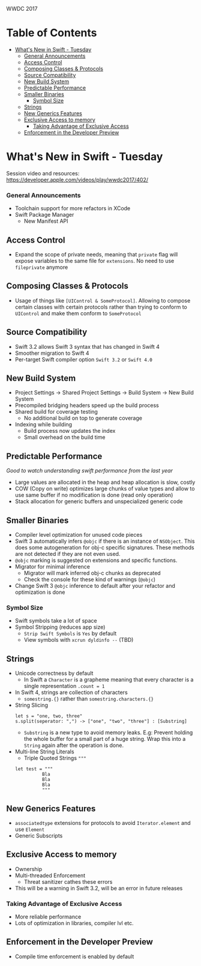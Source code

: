 WWDC 2017

Table of Contents
=================

  * [What's New in Swift \- Tuesday](#whats-new-in-swift---tuesday)
      * [General Announcements](#general-announcements)
    * [Access Control](#access-control)
    * [Composing Classes &amp; Protocols](#composing-classes--protocols)
    * [Source Compatibility](#source-compatibility)
    * [New Build System](#new-build-system)
    * [Predictable Performance](#predictable-performance)
    * [Smaller Binaries](#smaller-binaries)
      * [Symbol Size](#symbol-size)
    * [Strings](#strings)
    * [New Generics Features](#new-generics-features)
    * [Exclusive Access to memory](#exclusive-access-to-memory)
      * [Taking Advantage of Exclusive Access](#taking-advantage-of-exclusive-access)
    * [Enforcement in the Developer Preview](#enforcement-in-the-developer-preview)

# What's New in Swift - Tuesday
Session video and resources: https://developer.apple.com/videos/play/wwdc2017/402/

### General Announcements
  - Toolchain support for more refactors in XCode
  - Swift Package Manager
    - New Manifest API

## Access Control
  - Expand the scope of private needs, meaning that `private` flag will expose variables to the same file for `extensions`. No need to use `fileprivate` anymore

## Composing Classes & Protocols
  - Usage of things like `[UIControl & SomeProtocol]`. Allowing to compose certain classes with certain protocols rather than trying to conform to `UIControl` and make them conform to `SomeProtocol`

## Source Compatibility
  - Swift 3.2 allows Swift 3 syntax that has changed in Swift 4
  - Smoother migration to Swift 4
  - Per-target Swift compiler option `Swift 3.2` or `Swift 4.0`

## New Build System
  - Project Settings -> Shared Project Settings -> Build System -> New Build System
  - Precompiled bridging headers speed up the build process
  - Shared build for coverage testing
    - No additional build on top to generate coverage
  - Indexing while building
    - Build process now updates the index
    - Small overhead on the build time

## Predictable Performance
  _Good to watch understanding swift performance from the last year_
  - Large values are allocated in the heap and heap allocation is slow, costly
  - COW (Copy on write) optimizes large chunks of value types and allow to use same buffer if no modification is done (read only operation)
  - Stack allocation for generic buffers and unspecialized generic code

## Smaller Binaries
  - Compiler level optimization for unused code pieces
  - Swift 3 automatically infers `@objc` if there is an instance of `NSObject`. This does some autogeneration for obj-c specific signatures. These methods are not detected if they are not even used.
  - `@objc` marking is suggested on extensions and specific functions.
  - Migrator for minimal inference
    - Migrator will mark inferred obj-c chunks as deprecated
    - Check the console for these kind of warnings (`@objc`)
  - Change Swift 3 `@objc` inference to default after your refactor and optimization is done
### Symbol Size
  - Swift symbols take a lot of space
  - Symbol Stripping (reduces app size)
    - `Strip Swift Symbols` is `Yes` by default
    - View symbols with `xcrun dyldinfo --` (TBD)

## Strings
  - Unicode correctness by default
    - In Swift a `Character` is a grapheme meaning that every character is a single representation `.count = 1`
  - In Swift 4, strings are collection of characters
    - `somestring.{}` rather than `somestring.characters.{}`
  - String Slicing
    ```
    let s = "one, two, three"
    s.split(seperator: ",") -> ["one", "two", "three"] : [Substring]
    ```
    - `Substring` is a new type to avoid memory leaks. E.g: Prevent holding the whole buffer for a small part of a huge string. Wrap this into a `String` again after the operation is done.
  - Multi-line String Literals
    - Triple Quoted Strings `"""`
    ```
    let test = """
              Bla
              Bla
              Bla
              """
    ```

## New Generics Features
  - `associatedtype` extensions for protocols to avoid `Iterator.element` and use `Element`
  - Generic Subscripts

## Exclusive Access to memory
  - Ownership
  - Multi-threaded Enforcement
    - Threat sanitizer cathes these errors
  - This will be a warning in Swift 3.2, will be an error in future releases
### Taking Advantage of Exclusive Access
  - More reliable performance
  - Lots of optimization in libraries, compiler lvl etc.

## Enforcement in the Developer Preview
  - Compile time enforcement is enabled by default
